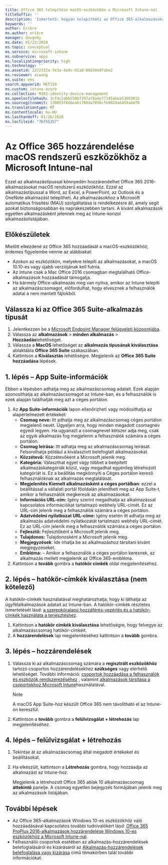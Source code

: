 ```yaml
---
title: Office 365 telepítése macOS-eszközökön a Microsoft Intune-nal
titleSuffix: ''
description: 'Ismertető: hogyan telepítheti az Office 365-alkalmazásokat macOS-eszközökön a Microsoft Intune használatával.'
keywords: ''
author: Erikre
ms.author: erikre
manager: dougeby
ms.date: 01/23/2020
ms.topic: conceptual
ms.service: microsoft-intune
ms.subservice: apps
ms.localizationpriority: high
ms.technology: ''
ms.assetid: 2372332a-7e3a-4a9c-91a9-86654e0fabe2
ms.reviewer: aiwang
ms.suite: ems
search.appverid: MET150
ms.custom: intune-azure
ms.collection: M365-identity-device-management
ms.openlocfilehash: 3cf4c2abb5506f297af8a4e77145abea5360381b
ms.sourcegitcommit: 139853f8d6ea61786da7056cfb9024a6459abd70
ms.translationtype: MT
ms.contentlocale: hu-HU
ms.lasthandoff: 01/26/2020
ms.locfileid: "76755357"
---
```

# <a name="assign-office-365-to-macos-devices-with-microsoft-intune"></a>Az Office 365 hozzárendelése macOS rendszerű eszközökhöz a Microsoft Intune-nal

Ezzel az alkalmazástípussal könnyedén hozzárendelhet Office 365 2016-alkalmazásokat macOS rendszerű eszközökhöz. Ezzel az alkalmazástípussal a Word, az Excel, a PowerPoint, az Outlook és a OneNote alkalmazást telepítheti. Az alkalmazásokhoz a Microsoft automatikus frissítési (MAU) szolgáltatása is rendelkezésre áll, amely segít azokat biztonságosabban és naprakészebben tartani. A kívánt alkalmazások egyetlen alkalmazásként jelennek meg az Intune-konzol alkalmazáslistájában.


## <a name="before-you-start"></a>Előkészületek

Mielőtt elkezdené az Office 365 hozzáadását a macOS-eszközökhöz, érdemes figyelembe vennie az alábbiakat:

- Azokon az eszközökön, melyekre telepíti az alkalmazásokat, a macOS 10.10-es vagy újabb verziójának kell futnia.
- Az Intune csak a Mac Office 2016 csomagban megtalálható Office-alkalmazások hozzáadását támogatja.
- Ha bármely Office-alkalmazás meg van nyitva, amikor az Intune telepíti az alkalmazáscsomagot, előfordulhat, hogy elvesznek a felhasználók adatai a nem mentett fájlokból.

## <a name="select-the-office-365-suite-app-type"></a>Válassza ki az Office 365 Suite-alkalmazás típusát

1. Jelentkezzen be a [Microsoft Endpoint Manager felügyeleti központjába](https://go.microsoft.com/fwlink/?linkid=2109431).
2. Válassza az **alkalmazások** > **minden alkalmazás** > **Hozzáadás**lehetőséget.
3. Válassza a **MacOS** lehetőséget az **alkalmazás típusának kiválasztása** ablaktábla **Office 365 Suite** szakaszában.
4. Kattintson a **Kiválasztás** lehetőségre. Megjelenik az **Office 365 Suite hozzáadása** lépések.

## <a name="step-1---app-suite-information"></a>1\. lépés – App Suite-információk

Ebben a lépésben adhatja meg az alkalmazáscsomag adatait. Ezek alapján azonosíthatja az alkalmazáscsomagot az Intune-ban, és a felhasználók is ezek alapján találhatják meg azt a céges portálon.

1. Az **App Suite-információk** lapon ellenőrizheti vagy módosíthatja az alapértelmezett értékeket:
    - **Csomag neve:** Itt adhatja meg az alkalmazáscsomag céges portálon megjelenő nevét. Ügyeljen arra, hogy minden megadott csomagnév egyedi legyen. Ha ugyanazt a csomagnevet kétszer adja meg, csak az egyik alkalmazás fog megjelenni a felhasználók számára a céges portálon.
    - **Csomag leírása:** Itt adhatja meg az alkalmazáscsomag leírását. Felsorolhatja például a kiválasztott belefoglalt alkalmazásokat.
    - **Közzétevő:** Közzétevőként a Microsoft jelenik meg.
    - **Kategória:** Választhat egyet vagy többet a beépített alkalmazáskategóriák közül, vagy megadhat egyénileg létrehozott kategóriát is. Ez a beállítás megkönnyíti a Céges portálon kereső felhasználóknak az alkalmazás megtalálását.
    - **Megjelenítés Kiemelt alkalmazásként a céges portálban**: ezzel a beállítással a vállalati portál főoldalán jelenítheti meg az App Suite-t, amikor a felhasználók megkeresik az alkalmazásokat.
    - **Információs URL-cím:** Igény szerint megadhatja az alkalmazással kapcsolatos információkat tartalmazó webhely URL-címét. Ez az URL-cím jelenik meg a felhasználók számára a céges portálon.
    - **Adatvédelmi nyilatkozat URL-címe:** Igény esetén itt adhatja meg az alkalmazás adatvédelmi nyilatkozatát tartalmazó webhely URL-címét. Ez az URL-cím jelenik meg a felhasználók számára a céges portálon.
    - **Fejlesztő:** Fejlesztőként a Microsoft jelenik meg.
    - **Tulajdonos:** Tulajdonosként a Microsoft jelenik meg.
    - **Megjegyzések**: Ide írhatja be az alkalmazáshoz társítani kívánt megjegyzéseket.
    - **Embléma:** – Amikor a felhasználók a céges portálon keresnek, az alkalmazás mellett megjelenik az Office 365-embléma.
2. Kattintson a **tovább** gombra a **hatókör címkék** oldal megjelenítéséhez.

## <a name="step-2---select-scope-tags-optional"></a>2\. lépés – hatókör-címkék kiválasztása (nem kötelező)
A hatókör-címkék használatával meghatározhatja, hogy ki láthatja az ügyfélalkalmazások adatait az Intune-ban. A hatókör-címkék részletes ismertetését lásd: [a szerepköralapú hozzáférés-vezérlés és a hatókör-címkék használata a terjesztéshez](../fundamentals/scope-tags.md).

1. Kattintson a **hatókör címkék kiválasztása** lehetőségre, hogy felvegye az alkalmazáscsomag hatókör-címkéit. 
2. A **hozzárendelések** lap megjelenítéséhez kattintson a **tovább** gombra.

## <a name="step-3---assignments"></a>3\. lépés – hozzárendelések

1. Válassza ki az alkalmazáscsomag számára a **regisztrált eszközökhöz** tartozó csoportos hozzárendelésekhez **szükséges** vagy elérhető lehetőséget. További információ: [csoportok hozzáadása a felhasználók és eszközök rendszerezéséhez](~/fundamentals/groups-add.md) , valamint [alkalmazások társítása a csoportokhoz Microsoft Intune](apps-deploy.md)használatával.

    >[!Note]
    > A macOS App Suite-hoz készült Office 365 nem távolítható el az Intune-on keresztül.

2. Kattintson a **tovább** gombra a **felülvizsgálat + létrehozás** lap megjelenítéséhez. 

## <a name="step-4---review--create"></a>4\. lépés – felülvizsgálat + létrehozás

1. Tekintse át az alkalmazáscsomag által megadott értékeket és beállításokat.
2. Ha elkészült, kattintson a **Létrehozás** gombra, hogy hozzáadja az alkalmazást az Intune-hoz.

    Megjelenik a létrehozott Office 365 ablak 10 alkalmazáscsomag **áttekintő** panelje. A csomag egyetlen bejegyzés formájában jelenik meg az alkalmazások listájában.

## <a name="next-steps"></a>További lépések

- Az Office 365-alkalmazások Windows 10-es eszközökhöz való hozzáadásával kapcsolatos további tudnivalókért lásd: [Office 365 ProPlus 2016-alkalmazások hozzárendelése Windows 10-es eszközökhöz a Microsoft Intune-nal](apps-add-office365.md).
- Felhasználói csoportok esetében az alkalmazás-hozzárendelések belefoglalásáról és kizárásáról az [Alkalmazás-hozzárendelések belefoglalása vagy kizárása](apps-inc-exl-assignments.md) című témakörben talál további információkat.
